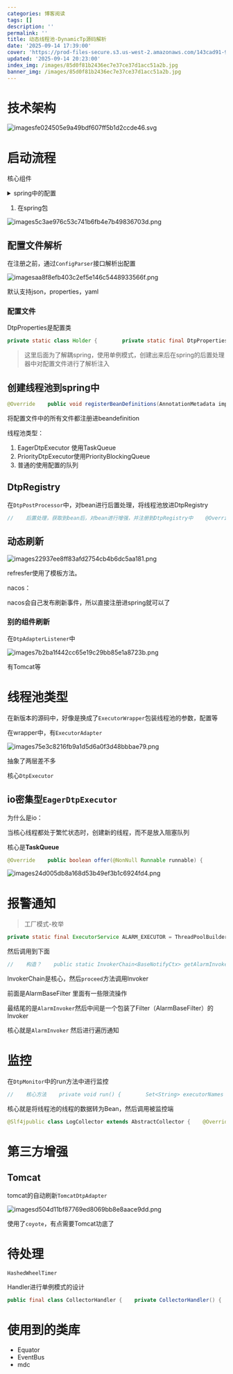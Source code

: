 ```yaml
---
categories: 博客阅读
tags: []
description: ''
permalink: ''
title: 动态线程池-DynamicTp源码解析
date: '2025-09-14 17:39:00'
cover: 'https://prod-files-secure.s3.us-west-2.amazonaws.com/143cad91-961b-48b0-82dc-78fbb6eb5abe/9a3ef0c8-407d-48e8-b7d3-aa3aa449d65a/d3718618ff27a186a0ba957f96444b77965148a9.jpg?X-Amz-Algorithm=AWS4-HMAC-SHA256&X-Amz-Content-Sha256=UNSIGNED-PAYLOAD&X-Amz-Credential=ASIAZI2LB466SRQAACLK%2F20250914%2Fus-west-2%2Fs3%2Faws4_request&X-Amz-Date=20250914T122452Z&X-Amz-Expires=3600&X-Amz-Security-Token=IQoJb3JpZ2luX2VjEN%2F%2F%2F%2F%2F%2F%2F%2F%2F%2F%2FwEaCXVzLXdlc3QtMiJHMEUCIQDQ%2BFOLYs0aPlOPi8ecRMaDgPQkCrQTjYzCbq%2BurhL3zgIgaYd3cipiNZ94Oz9gKHUbQyiCoBTXSFkWzQoAsVkOcioq%2FwMIWBAAGgw2Mzc0MjMxODM4MDUiDH1bODz7vKLoXslXZCrcA%2FjImH1uaVOjP0AR16avnPDMw1JcfaEFbMHgZlKSnyyI9r6ZZ89qOi4fVhm9DC5arodLzMMOGTuFU1MuBX0SM87y0GYN5jtvJUctpG%2BQMZksRFR9wBZExkHl5jio66giBmWgrPlQvTIc1CzOa6GDt%2BReBt51qs3Y5ZgTsCDWpkYsYODfY397jvGsZwA0NfMAvQROhViO9psTazse5vdsWbS%2FQIbMMb2m0A9NKEDDfCNGXYY%2FO3CCJa%2FPEbsCDN%2FPBzYC059Ops%2FDMm5i6gOhMWUM4dcoOnCPowGPEaPEim4W2r3CKJJ4zBzHlQ%2Bsh%2Fhx2GyAOXMrG07AqqO1qDIvdWHASDWoqnsiaVET997xEngXVyceE%2FgPFoOd8SD3inE%2F4T0ulqUep1AIrN3zTHaM27Ar8ny7GByIdaqmFlH5xeFFnonBB%2FGa4N8JOS0EOfJoEnFpTyR8Pr1BnwJ8UK5cI1%2BOU%2Ftbs6IG8f4PuSfIZERz4FK1fGOKse6cSZfpMd5sLFA%2FAlfDoO27xdJG9RB6QvNu2ZgX1%2BoTxJd99H3vRI2CUCEFpwj3rzKLqwimHV9fAZlFqM%2FwcjxrR4xHxcAOpkZVIIT%2Bv9E3rwf8X1gm6bY9yMmNKb3qcueyDjjOMOPPmcYGOqUBblc0zawETW83YxvJYlBS270j6p%2F8ZjSrN486qIFJAyoJ%2FLx8%2BXpCBLAKogCDaKmgWnXSi1r9aBC6A6%2F3267kmUPyx2b4KX6wdTey9ASNdsJbWCctEkLZi28LWwWYE29lDG2m3g4KgAvfKdv%2BbWJYezcWeYdiW%2FBgvX%2FT5t%2FlszCPVRDiOfdz0mloL6BO0E%2FchfB%2Bo%2FZaMesf2OHUpQ5cHYmZTiJq&X-Amz-Signature=72219b9570ede4b16d72b750562f0825b2fdc7b98262b2e69abae8d4a88188c7&X-Amz-SignedHeaders=host&x-amz-checksum-mode=ENABLED&x-id=GetObject'
updated: '2025-09-14 20:23:00'
index_img: /images/85d0f81b2436ec7e37ce37d1acc51a2b.jpg
banner_img: /images/85d0f81b2436ec7e37ce37d1acc51a2b.jpg
---
```


# 技术架构


![imagesfe024505e9a49bdf607ff5b1d2ccde46.svg](/images/90f93117157cc53567aab3b6e3739806.svg)


# 启动流程


核心组件

<details>
<summary>spring中的配置</summary>

```java
package org.dromara.dynamictp.spring;

import org.dromara.dynamictp.common.properties.DtpProperties;
import org.dromara.dynamictp.core.DtpRegistry;
import org.dromara.dynamictp.core.monitor.DtpMonitor;
import org.dromara.dynamictp.core.lifecycle.DtpLifecycle;
import org.dromara.dynamictp.core.lifecycle.LifeCycleManagement;
import org.dromara.dynamictp.core.support.DtpBannerPrinter;
import org.dromara.dynamictp.spring.lifecycle.DtpLifecycleSpringAdapter;
import org.dromara.dynamictp.spring.listener.DtpApplicationListener;
import org.springframework.beans.factory.config.BeanDefinition;
import org.springframework.context.annotation.Bean;
import org.springframework.context.annotation.Configuration;
import org.springframework.context.annotation.Role;

/**
 * DtpBaseBeanConfiguration related
 *
 * @author yanhom
 * @since 1.0.0
 **/
@Configuration
@Role(BeanDefinition.ROLE_INFRASTRUCTURE)
public class DtpBaseBeanConfiguration {

    @Bean
    public DtpProperties dtpProperties() {
        //        使用了单例，因为这些配置在spring的生命周期中进行了解析录入
        return DtpProperties.getInstance();
    }

    @Bean
    public DtpLifecycle dtpLifecycle() {
        return new DtpLifecycle();
    }

    @Bean
    public DtpRegistry dtpRegistry(DtpProperties dtpProperties) {
        return new DtpRegistry(dtpProperties);
    }

    @Bean
    public DtpMonitor dtpMonitor(DtpProperties dtpProperties) {
        return new DtpMonitor(dtpProperties);
    }

    @Bean
    public DtpBannerPrinter dtpBannerPrinter() {
        return DtpBannerPrinter.getInstance();
    }

    @Bean
    public DtpLifecycleSpringAdapter dtpLifecycleSpringAdapter(LifeCycleManagement lifeCycleManagement) {
        return new DtpLifecycleSpringAdapter(lifeCycleManagement);
    }

    @Bean
    public DtpApplicationListener dtpApplicationListener() {
        return new DtpApplicationListener();
    }
}
```


</details>

1. 在spring包

![images5c3ae976c53c741b6fb4e7b49836703d.png](/images/f382bfa14b7b985e8104ee563bb3d2e7.png)


## 配置文件解析


在注册之前，通过`ConfigParser`接口解析出配置


![imagesaa8f8efb403c2ef5e146c5448933566f.png](/images/4b416a0788169bf1460fe96c081a8c66.png)


默认支持json，properties，yaml


### 配置文件


DtpProperties是配置类


```java
private static class Holder {        private static final DtpProperties INSTANCE = new DtpProperties();    }
```

> 这里后面为了解耦spring，使用单例模式，创建出来后在spring的后置处理器中对配置文件进行了解析注入

## 创建线程池到spring中


```java
@Override    public void registerBeanDefinitions(AnnotationMetadata importingClassMetadata, BeanDefinitionRegistry registry) {        DtpProperties dtpProperties = DtpProperties.getInstance();        BinderHelper.bindDtpProperties(environment, dtpProperties);        val executors = dtpProperties.getExecutors();        if (CollectionUtils.isEmpty(executors)) {            log.info("DynamicTp registrar, no executors are configured.");            return;        }// 将每个线程池的配置都放进spring注册中心        executors.forEach(e -> {            if (!e.isAutoCreate()) {                return;            }            Class<?> executorTypeClass = ExecutorType.getClass(e.getExecutorType());            Map<String, Object> propertyValues = buildPropertyValues(e);            Object[] args = buildConstructorArgs(executorTypeClass, e);            BeanRegistrationUtil.register(registry, e.getThreadPoolName(), executorTypeClass, propertyValues, args);        });    }
```


将配置文件中的所有文件都注册进beandefinition


线程池类型：

1. EagerDtpExecutor 使用TaskQueue
2. PriorityDtpExecutor使用PriorityBlockingQueue
3. 普通的使用配置的队列

## DtpRegistry


在`DtpPostProcessor`中，对bean进行后置处理，将线程池放进DtpRegistry


```java
//    后置处理，获取到bean后，对bean进行增强，并注册到DtpRegistry中    @Override    public Object postProcessAfterInitialization(@NonNull Object bean, @NonNull String beanName) throws BeansException {//      对是 ThreadPoolExecutor或者 ThreadPoolTaskExecutor类型的bean进行处理，如果不是直接退出        if (!(bean instanceof ThreadPoolExecutor) && !(bean instanceof ThreadPoolTaskExecutor)) {            return bean;        }        if (bean instanceof DtpExecutor) {            return registerAndReturnDtp(bean);        }        // register juc ThreadPoolExecutor or ThreadPoolTaskExecutor        return registerAndReturnCommon(bean, beanName);    }
```


## 动态刷新


![images22937ee8ff83afd2754cb4b6dc5aa181.png](/images/f4bbf9f9aa4587ed468a8303688e2984.png)


refresfer使用了模板方法。


nacos：


nacos会自己发布刷新事件，所以直接注册进spring就可以了


### 别的组件刷新


在`DtpAdapterListener`中


![images7b2ba1f442cc65e19c29bb85e1a8723b.png](/images/4baff87506bdbb1c95668b77406d97cf.png)


有Tomcat等


# 线程池类型


在新版本的源码中，好像是换成了`ExecutorWrapper`包装线程池的参数，配置等


在wrapper中，有`ExecutorAdapter`


![images75e3c8216fb9a1d5d6a0f3d48bbbae79.png](/images/64e831ca11f0bb6537a5ae91217318d0.png)


抽象了两层差不多


核心`DtpExecutor`


## io密集型`EagerDtpExecutor`


为什么是io：


当核心线程都处于繁忙状态时，创建新的线程，而不是放入阻塞队列


核心是**TaskQueue**


```java
@Override    public boolean offer(@NonNull Runnable runnable) {        if (executor == null) {            throw new RejectedExecutionException("The task queue does not have executor.");        }        if (executor.getPoolSize() == executor.getMaximumPoolSize()) {            return super.offer(runnable);        }        // have free worker. put task into queue to let the worker deal with task.        if (executor.getSubmittedTaskCount() <= executor.getPoolSize()) {            return super.offer(runnable);        }        // return false to let executor create new worker.        //   还没到最大的线程,返回false让父创建线程        if (executor.getPoolSize() < executor.getMaximumPoolSize()) {            return false;        }        // currentPoolThreadSize >= max        return super.offer(runnable);    }
```


![images24d005db8a168d53b49ef3b1c6924fd4.png](/images/df2f6e72e1b4b8eac63956f1d151bbc1.png)


# 报警通知

> 工厂模式-枚举

```java
private static final ExecutorService ALARM_EXECUTOR = ThreadPoolBuilder.newBuilder()            .threadFactory("dtp-alarm")            .corePoolSize(1)            .maximumPoolSize(1)            .workQueue(LINKED_BLOCKING_QUEUE.getName(), 2000)            .rejectedExecutionHandler(RejectedTypeEnum.DISCARD_OLDEST_POLICY.getName())            .rejectEnhanced(false)            .taskWrappers(TaskWrappers.getInstance().getByNames(Sets.newHashSet("mdc")))            .buildDynamic();    private static final InvokerChain<BaseNotifyCtx> ALARM_INVOKER_CHAIN;    static {//        构建责任链        ALARM_INVOKER_CHAIN = NotifyFilterBuilder.getAlarmInvokerChain();    }
```


然后调用到下面


```java
//    构造？    public static InvokerChain<BaseNotifyCtx> getAlarmInvokerChain() {//        spi机制加载的spring容器（解耦了）        val filters = ContextManagerHelper.getBeansOfType(NotifyFilter.class);        Collection<NotifyFilter> alarmFilters = Lists.newArrayList(filters.values());//        责任链？        alarmFilters.add(new AlarmBaseFilter());        alarmFilters = alarmFilters.stream()                .filter(x -> x.supports(NotifyTypeEnum.ALARM))                .sorted(Comparator.comparing(Filter::getOrder))                .collect(Collectors.toList());        return InvokerChainFactory.buildInvokerChain(new AlarmInvoker(), alarmFilters.toArray(new NotifyFilter[0]));    }
```


InvokerChain是核心，然后`proceed`方法调用Invoker


前面是AlarmBaseFilter 里面有一些限流操作


最结尾的是`AlarmInvoker`然后中间是一个包装了Filter（AlarmBaseFilter）的Invoker


核心就是`AlarmInvoker` 然后进行遍历通知


# 监控


在`DtpMonitor`中的run方法中进行监控


```java
//    核心方法    private void run() {        Set<String> executorNames = DtpRegistry.getAllExecutorNames();        try {//            通知？            checkAlarm(executorNames);//            核心方法            collectMetrics(executorNames);        } catch (Exception e) {            log.error("DynamicTp monitor, run error", e);        }    }
```


核心就是将线程池的线程的数据转为Bean，然后调用被监控端


```java
@Slf4jpublic class LogCollector extends AbstractCollector {    @Override    public void collect(ThreadPoolStats threadPoolStats) {        String metrics = JsonUtil.toJson(threadPoolStats);        if (LogHelper.getMonitorLogger() == null) {            log.error("Cannot find monitor logger...");            return;        }        LogHelper.getMonitorLogger().info("{}", metrics);    }    @Override    public String type() {        return CollectorTypeEnum.LOGGING.name().toLowerCase();    }}
```


# 第三方增强


## Tomcat


tomcat的自动刷新`TomcatDtpAdapter`


![imagesd504d11bf87769ed8069bb8e8aace9dd.png](/images/7b0c0d7721752ee05cdd2220b6a9d339.png)


使用了`coyote`，有点需要Tomcat功底了


# 待处理


`HashedWheelTimer`


Handler进行单例模式的设计


```java
public final class CollectorHandler {    private CollectorHandler() {    }    public static CollectorHandler getInstance() {        return CollectorHandlerHolder.INSTANCE;    }    private static class CollectorHandlerHolder {        private static final CollectorHandler INSTANCE = new CollectorHandler();    }}
```


# 使用到的类库

- Equator
- EventBus
- mdc
